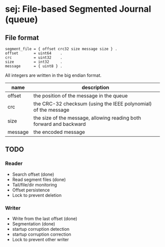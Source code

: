 sej: File-based Segmented Journal (queue)
=========================================

File format
-----------

```
segment_file = { offset crc32 size message size } .
offset       = uint64    .
crc          = uint32    .
size         = int32     .
message      = { uint8 } .
```

All integers are written in the big endian format.

 name    | description
-------- | -----------------------------------------------------------
 offset  | the position of the message in the queue
 crc     | the CRC-32 checksum (using the IEEE polynomial) of the message
 size    | the size of the message, allowing reading both forward and backward
 message | the encoded message

TODO
----

### Reader

* Search offset (done)
* Read segment files (done)
* Tail/file/dir monitoring
* Offset persistence
* Lock to prevent deletion

### Writer

* Write from the last offset (done)
* Segmentation (done)
* startup corruption detection
* startup corruption correction
* Lock to prevent other writer
